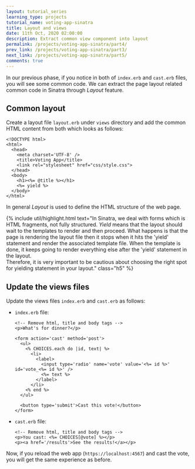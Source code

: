 ```yaml
---
layout: tutorial_series
learning_type: projects
tutorial_name: voting-app-sinatra
title: Layout and views
date: 11th Oct, 2020 02:00:00
description: Extract common view component into layout
permalink: /projects/voting-app-sinatra/part4/
prev_link: /projects/voting-app-sinatra/part3/
next_link: /projects/voting-app-sinatra/part5/
comments: true
---
```


In our previous phase, if you notice in both of `index.erb` and `cast.erb` files, you will see some common code. We can extract the page layout related common code in Sinatra through _Layout_ feature.

## Common layout

Create a layout file `layout.erb` under `views` directory and add the common HTML content from both which
looks as follows:

```erb
<!DOCTYPE html>
<html>
  <head>
    <meta charset='UTF-8' />
    <title>Voting App</title>
    <link rel="stylesheet" href="css/style.css">
  </head>
  <body>
    <h1><%= @title %></h1>
    <%= yield %>
  </body>
</html>
```

In general _Layout_ is used to define the HTML structure of the web page.

{% include util/highlight.html
    text="In Sinatra, we deal with forms which is HTML fragments, not fully structured.
    <em>Yield</em> means that the layout should wait to the templates to render and then proceed.
    What happens is that the page is rendering the layout file then it stops when it hits the 'yield' statement and
    render the associated template file. When the template is done, it keeps going to render everything else after the 'yield' statement in the layout. <br>Therefore, it is very important to be cautious about choosing the right spot for yielding statement in your layout." class="h5"
%}

## Update the views files

Update the views files `index.erb` and `cast.erb` as follows:

- `index.erb` file:

  ```erb
  <!-- Remove html, title and body tags -->
  <p>What's for dinner?</p>

  <form action='cast' method='post'>
    <ul>
      <% CHOICES.each do |id, text| %>
        <li>
          <label>
            <input type='radio' name='vote' value='<%= id %>' id='vote_<%= id %>' />
            <%= text %>
          </label>
        </li>
      <% end %>
    </ul>

    <button type='submit'>Cast this vote!</button>
  </form>
  ```

- `cast.erb` file:

  ```erb
  <!-- Remove html, title and body tags -->
  <p>You cast: <%= CHOICES[@vote] %></p>
  <p><a href='/results'>See the results!</a></p>
  ```

Now, if you reload the web app (`https://localhost:4567`) and cast the vote, you will get the same experience as before.
